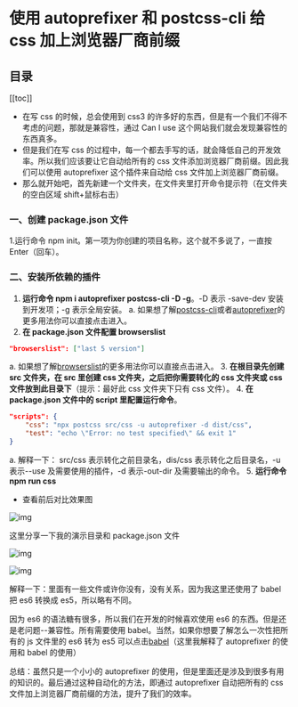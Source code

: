 # 使用 autoprefixer 和 postcss-cli 给 css 加上浏览器厂商前缀

## 目录

[[toc]]

- 在写 css 的时候，总会使用到 css3 的许多好的东西，但是有一个我们不得不考虑的问题，那就是兼容性，通过 Can I use 这个网站我们就会发现兼容性的东西真多。
- 但是我们在写 css 的过程中，每一个都去手写的话，就会降低自己的开发效率。所以我们应该要让它自动给所有的 css 文件添加浏览器厂商前缀。因此我们可以使用 autoprefixer 这个插件来自动给 css 文件加上浏览器厂商前缀。
- 那么就开始吧，首先新建一个文件夹，在文件夹里打开命令提示符（在文件夹的空白区域 shift+鼠标右击）

### 一、创建 package.json 文件

1.运行命令 npm init。第一项为你创建的项目名称，这个就不多说了，一直按 Enter（回车）。

### 二、安装所依赖的插件

1. **运行命令 npm i autoprefixer postcss-cli -D -g**。-D 表示 -save-dev 安装到开发项；-g 表示全局安装。
   a. 如果想了解[postcss-cli](https://www.npmjs.com/package/postcss-cli)或者[autoprefixer](https://www.npmjs.com/package/autoprefixer)的更多用法你可以直接点击进入。
2. **在 package.json 文件配置 browserslist**

```json
"browserslist": ["last 5 version"]
```

a. 如果想了解[browserslist](https://www.npmjs.com/package/browserslist)的更多用法你可以直接点击进入。 3. **在根目录先创建 src 文件夹，在 src 里创建 css 文件夹，之后把你需要转化的 css 文件夹或 css 文件放到此目录下**（提示：最好此 css 文件夹下只有 css 文件）。 4. **在 package.json 文件中的 script 里配置运行命令**。

```json
"scripts": {
    "css": "npx postcss src/css -u autoprefixer -d dist/css",
    "test": "echo \"Error: no test specified\" && exit 1"
}
```

a. 解释一下： src/css 表示转化之前目录名，dis/css 表示转化之后目录名，-u 表示--use 及需要使用的插件，-d 表示-out-dir 及需要输出的命令。 5. **运行命令 npm run css**

- 查看前后对比效果图

![img](https://i-blog.csdnimg.cn/blog_migrate/c33c12a9ad27668b9764440ab23a5f89.png)

这里分享一下我的演示目录和 package.json 文件

![img](https://i-blog.csdnimg.cn/blog_migrate/9f71f9700f888e9bc89712fbc999c12b.png)

![img](https://i-blog.csdnimg.cn/blog_migrate/819e93ee6262da85e67fdac7284c38a8.png)

解释一下：里面有一些文件或许你没有，没有关系，因为我这里还使用了 babel 把 es6 转换成 es5，所以略有不同。

因为 es6 的语法糖有很多，所以我们在开发的时候喜欢使用 es6 的东西。但是还是老问题--兼容性。所有需要使用 babel。当然，如果你想要了解怎么一次性把所有的 js 文件里的 es6 转为 es5 可以点击[babel](https://github.com/biaov/babel-autoprefixer)（这里我解释了 autoprefixer 的使用和 babel 的使用）

总结：虽然只是一个小小的 autoprefixer 的使用，但是里面还是涉及到很多有用的知识的。最后通过这种自动化的方法，即通过 autoprefixer 自动把所有的 css 文件加上浏览器厂商前缀的方法，提升了我们的效率。

